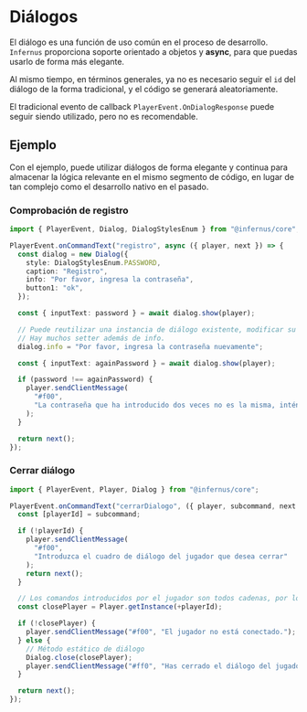 # Diálogos

El diálogo es una función de uso común en el proceso de desarrollo. `Infernus` proporciona soporte orientado a objetos y **async**, para que puedas usarlo de forma más elegante.

Al mismo tiempo, en términos generales, ya no es necesario seguir el `id` del diálogo de la forma tradicional, y el código se generará aleatoriamente.

El tradicional evento de callback `PlayerEvent.OnDialogResponse` puede seguir siendo utilizado, pero no es recomendable.

## Ejemplo

Con el ejemplo, puede utilizar diálogos de forma elegante y continua para almacenar la lógica relevante en el mismo segmento de código, en lugar de tan complejo como el desarrollo nativo en el pasado.

### Comprobación de registro

```ts
import { PlayerEvent, Dialog, DialogStylesEnum } from "@infernus/core";

PlayerEvent.onCommandText("registro", async ({ player, next }) => {
  const dialog = new Dialog({
    style: DialogStylesEnum.PASSWORD,
    caption: "Registro",
    info: "Por favor, ingresa la contraseña",
    button1: "ok",
  });

  const { inputText: password } = await dialog.show(player);

  // Puede reutilizar una instancia de diálogo existente, modificar su información y volver a utilizarla más adelante.
  // Hay muchos setter además de info.
  dialog.info = "Por favor, ingresa la contraseña nuevamente";

  const { inputText: againPassword } = await dialog.show(player);

  if (password !== againPassword) {
    player.sendClientMessage(
      "#f00",
      "La contraseña que ha introducido dos veces no es la misma, inténtelo de nuevo."
    );
  }

  return next();
});
```

### Cerrar diálogo

```ts
import { PlayerEvent, Player, Dialog } from "@infernus/core";

PlayerEvent.onCommandText("cerrarDialogo", ({ player, subcommand, next }) => {
  const [playerId] = subcommand;

  if (!playerId) {
    player.sendClientMessage(
      "#f00",
      "Introduzca el cuadro de diálogo del jugador que desea cerrar"
    );
    return next();
  }

  // Los comandos introducidos por el jugador son todos cadenas, por lo que es necesario convertir el tipo a un tipo numérico.
  const closePlayer = Player.getInstance(+playerId);

  if (!closePlayer) {
    player.sendClientMessage("#f00", "El jugador no está conectado.");
  } else {
    // Método estático de diálogo
    Dialog.close(closePlayer);
    player.sendClientMessage("#ff0", "Has cerrado el diálogo del jugador.");
  }

  return next();
});
```
